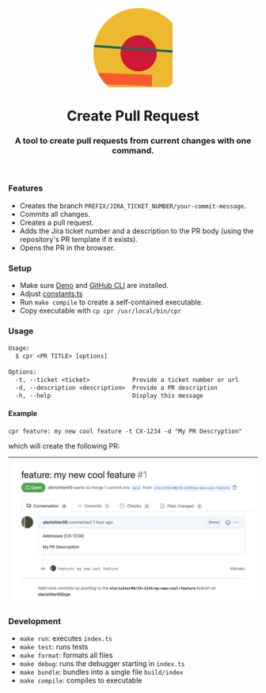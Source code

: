 <br />

<h1 align="center">
  <img src="./images/logo.svg">
  <br />
  <br />
  Create Pull Request
  <br />
</h1>
<h3 align="center">
  A tool to create pull requests from current changes with one command.
</h3>
<br />

### Features

- Creates the branch `PREFIX/JIRA_TICKET_NUMBER/your-commit-message`.
- Commits all changes.
- Creates a pull request.
- Adds the Jira ticket number and a description to the PR body (using the repository's PR template if it exists).
- Opens the PR in the browser.

### Setup

- Make sure [Deno](https://deno.land/manual/getting_started/installation) and [GitHub CLI](https://github.com/cli/cli) are installed.
- Adjust [constants.ts](src/constants.ts)
- Run `make compile` to create a self-contained executable.
- Copy executable with `cp cpr /usr/local/bin/cpr`

### Usage

```
Usage:
  $ cpr <PR TITLE> [options]

Options:
  -t, --ticket <ticket>            Provide a ticket number or url
  -d, --description <description>  Provide a PR description
  -h, --help                       Display this message
```

#### Example

```
cpr feature: my new cool feature -t CX-1234 -d "My PR Descryption"
```


which will create the following PR:

| <img src="./images/screenshot.png"> |
| ------ |

### Development

- `make run`: executes `index.ts`
- `make test`: runs tests
- `make format`: formats all files
- `make debug`: runs the debugger starting in `index.ts`
- `make bundle`: bundles into a single file `build/index`
- `make compile`: compiles to executable
